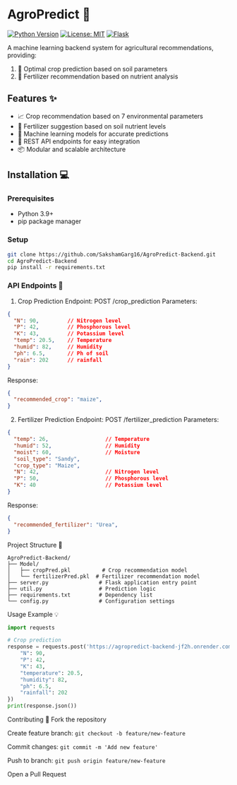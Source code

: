 # AgroPredict 🌾

[![Python Version](https://img.shields.io/badge/python-3.9%2B-blue)](https://www.python.org/)
[![License: MIT](https://img.shields.io/badge/License-MIT-yellow.svg)](https://opensource.org/licenses/MIT)
[![Flask](https://img.shields.io/badge/Framework-Flask-green)](https://flask.palletsprojects.com/)

A machine learning backend system for agricultural recommendations, providing:

1. 🌱 Optimal crop prediction based on soil parameters
2. 💊 Fertilizer recommendation based on nutrient analysis

## Features ✨
- 📈 Crop recommendation based on 7 environmental parameters
- 🌾 Fertilizer suggestion based on soil nutrient levels
- 🧠 Machine learning models for accurate predictions
- 🔄 REST API endpoints for easy integration
- 📦 Modular and scalable architecture

## Installation 💻

### Prerequisites
- Python 3.9+
- pip package manager

### Setup
```bash
git clone https://github.com/SakshamGarg16/AgroPredict-Backend.git
cd AgroPredict-Backend
pip install -r requirements.txt
```


### API Endpoints 🚀
1. Crop Prediction
Endpoint: POST /crop_prediction
Parameters:

```json
{
  "N": 90,         // Nitrogen level
  "P": 42,         // Phosphorous level
  "K": 43,         // Potassium level
  "temp": 20.5,    // Temperature
  "humid": 82,     // Humidity
  "ph": 6.5,       // Ph of soil
  "rain": 202      // rainfall
}
```

Response:
```json
{
  "recommended_crop": "maize",
}
```
2. Fertilizer Prediction
Endpoint: POST /fertilizer_prediction
Parameters:

```json
{
  "temp": 26,                  // Temperature
  "humid": 52,                 // Humidity
  "moist": 60,                 // Moisture
  "soil_type": "Sandy",       
  "crop_type": "Maize",
  "N": 42,                     // Nitrogen level
  "P": 50,                     // Phosphorous level
  "K": 40                      // Potassium level
}
```

Response:
```json
{
  "recommended_fertilizer": "Urea",
}
```
Project Structure 📁
```
AgroPredict-Backend/
├── Model/
│   ├── cropPred.pkl          # Crop recommendation model
│   └── fertilizerPred.pkl  # Fertilizer recommendation model
├── server.py                # Flask application entry point
├── util.py                  # Prediction logic
├── requirements.txt         # Dependency list
└── config.py                # Configuration settings
```

Usage Example 💡
``` python
import requests

# Crop prediction
response = requests.post('https://agropredict-backend-jf2h.onrender.com/crop_prediction', json={
    "N": 90,
    "P": 42,
    "K": 43,
    "temperature": 20.5,
    "humidity": 82,
    "ph": 6.5,
    "rainfall": 202
})
print(response.json())
```

Contributing 🤝
Fork the repository

Create feature branch: ``` git checkout -b feature/new-feature ```

Commit changes: ``` git commit -m 'Add new feature' ```

Push to branch: ``` git push origin feature/new-feature ```

Open a Pull Request
